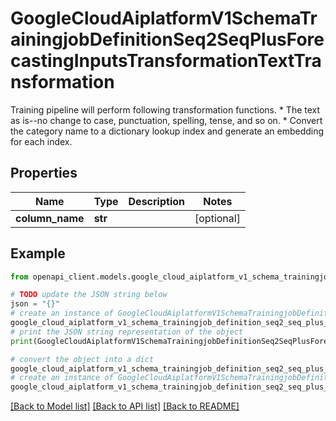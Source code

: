 # GoogleCloudAiplatformV1SchemaTrainingjobDefinitionSeq2SeqPlusForecastingInputsTransformationTextTransformation

Training pipeline will perform following transformation functions. * The text as is--no change to case, punctuation, spelling, tense, and so on. * Convert the category name to a dictionary lookup index and generate an embedding for each index.

## Properties

Name | Type | Description | Notes
------------ | ------------- | ------------- | -------------
**column_name** | **str** |  | [optional] 

## Example

```python
from openapi_client.models.google_cloud_aiplatform_v1_schema_trainingjob_definition_seq2_seq_plus_forecasting_inputs_transformation_text_transformation import GoogleCloudAiplatformV1SchemaTrainingjobDefinitionSeq2SeqPlusForecastingInputsTransformationTextTransformation

# TODO update the JSON string below
json = "{}"
# create an instance of GoogleCloudAiplatformV1SchemaTrainingjobDefinitionSeq2SeqPlusForecastingInputsTransformationTextTransformation from a JSON string
google_cloud_aiplatform_v1_schema_trainingjob_definition_seq2_seq_plus_forecasting_inputs_transformation_text_transformation_instance = GoogleCloudAiplatformV1SchemaTrainingjobDefinitionSeq2SeqPlusForecastingInputsTransformationTextTransformation.from_json(json)
# print the JSON string representation of the object
print(GoogleCloudAiplatformV1SchemaTrainingjobDefinitionSeq2SeqPlusForecastingInputsTransformationTextTransformation.to_json())

# convert the object into a dict
google_cloud_aiplatform_v1_schema_trainingjob_definition_seq2_seq_plus_forecasting_inputs_transformation_text_transformation_dict = google_cloud_aiplatform_v1_schema_trainingjob_definition_seq2_seq_plus_forecasting_inputs_transformation_text_transformation_instance.to_dict()
# create an instance of GoogleCloudAiplatformV1SchemaTrainingjobDefinitionSeq2SeqPlusForecastingInputsTransformationTextTransformation from a dict
google_cloud_aiplatform_v1_schema_trainingjob_definition_seq2_seq_plus_forecasting_inputs_transformation_text_transformation_from_dict = GoogleCloudAiplatformV1SchemaTrainingjobDefinitionSeq2SeqPlusForecastingInputsTransformationTextTransformation.from_dict(google_cloud_aiplatform_v1_schema_trainingjob_definition_seq2_seq_plus_forecasting_inputs_transformation_text_transformation_dict)
```
[[Back to Model list]](../README.md#documentation-for-models) [[Back to API list]](../README.md#documentation-for-api-endpoints) [[Back to README]](../README.md)


